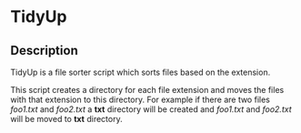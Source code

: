 # TidyUp

## Description
TidyUp is a file sorter script which sorts files based on the extension.

This script creates a directory for each file extension and moves the files with that extension to this directory.
For example if there are two files *foo1.txt* and *foo2.txt* a **txt** directory will be created and *foo1.txt* and *foo2.txt* will be moved to **txt** directory.
